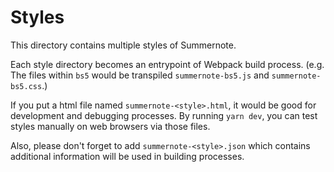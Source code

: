 # Styles

This directory contains multiple styles of Summernote.

Each style directory becomes an entrypoint of Webpack build process.
(e.g. The files within `bs5` would be transpiled `summernote-bs5.js` and `summernote-bs5.css`.)

If you put a html file named `summernote-<style>.html`, it would be good for development and debugging processes.
By running `yarn dev`, you can test styles manually on web browsers via those files.

Also, please don't forget to add `summernote-<style>.json` which contains additional information will be used in building processes.
